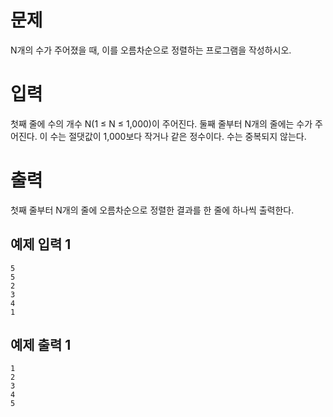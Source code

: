 문제
============
N개의 수가 주어졌을 때, 이를 오름차순으로 정렬하는 프로그램을 작성하시오.

입력
===========
첫째 줄에 수의 개수 N(1 ≤ N ≤ 1,000)이 주어진다. 둘째 줄부터 N개의 줄에는 수가 주어진다. 이 수는 절댓값이 1,000보다 작거나 같은 정수이다. 수는 중복되지 않는다.

출력
===========
첫째 줄부터 N개의 줄에 오름차순으로 정렬한 결과를 한 줄에 하나씩 출력한다.

예제 입력 1 
--------
```
5
5
2
3
4
1
```
예제 출력 1 
---------
```
1
2
3
4
5
```
